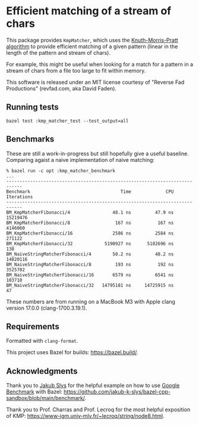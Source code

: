 # Efficient matching of a stream of chars

This package provides `KmpMatcher`, which uses the
[Knuth-Morris-Pratt algorithm](https://en.wikipedia.org/wiki/Knuth%E2%80%93Morris%E2%80%93Pratt_algorithm)
to provide efficient matching of a given pattern (linear in the length of the
pattern and stream of chars).

For example, this might be useful when looking for a match for a pattern in a
stream of chars from a file too large to fit within memory.

This software is released under an MIT license courtesy of
"Reverse Fad Productions" (revfad.com, aka David Faden).

## Running tests

```
bazel test :kmp_matcher_test --test_output=all
```

## Benchmarks

These are still a work-in-progress but still hopefully give a useful baseline.
Comparing agaist a naive implementation of naive matching:

```
% bazel run -c opt :kmp_matcher_benchmark
...
----------------------------------------------------------------------------
Benchmark                                  Time             CPU   Iterations
----------------------------------------------------------------------------
BM_KmpMatcherFibonacci/4                48.1 ns         47.9 ns     15219476
BM_KmpMatcherFibonacci/8                 167 ns          167 ns      4146060
BM_KmpMatcherFibonacci/16               2586 ns         2584 ns       271122
BM_KmpMatcherFibonacci/32            5190927 ns      5102696 ns          138
BM_NaiveStringMatcherFibonacci/4        50.2 ns         48.2 ns     14820116
BM_NaiveStringMatcherFibonacci/8         193 ns          192 ns      3525702
BM_NaiveStringMatcherFibonacci/16       6579 ns         6541 ns       103718
BM_NaiveStringMatcherFibonacci/32   14795181 ns     14725915 ns           47
```

These numbers are from running on a MacBook M3 with
Apple clang version 17.0.0 (clang-1700.3.19.1).

## Requirements

Formatted with `clang-format`.

This project uses Bazel for builds: https://bazel.build/.

## Acknowledgments

Thank you to [Jakub Slys](https://github.com/jakub-k-slys) for the helpful
example on how to use [Google Benchmark](https://github.com/google/benchmark)
with Bazel: https://github.com/jakub-k-slys/bazel-cpp-sandbox/blob/main/benchmark/.

Thank you to Prof. Charras and Prof. Lecroq for the most helpful exposition of
KMP: https://www-igm.univ-mlv.fr/~lecroq/string/node8.html.